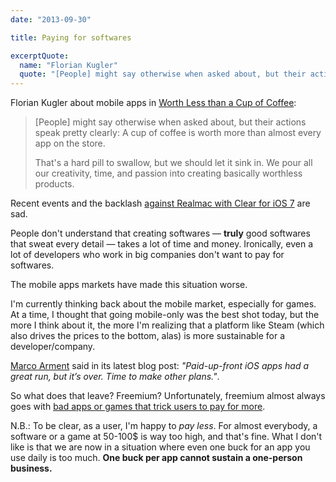 ```yaml
---
date: "2013-09-30"

title: Paying for softwares

excerptQuote:
  name: "Florian Kugler"
  quote: "[People] might say otherwise when asked about, but their actions speak pretty clearly: A cup of coffee is worth more than almost every app on the store. That's a hard pill to swallow, but we should let it sink in. We pour all our creativity, time, and passion into creating basically worthless products."
---
```


Florian Kugler about mobile apps in [Worth Less than a Cup of Coffee](http://floriankugler.com/blog/2013/9/30/worth-less-than-a-cup-of-coffee):

> [People] might say otherwise when asked about, but their actions speak pretty clearly: A cup of coffee is worth more than almost every app on the store.
>
> That's a hard pill to swallow, but we should let it sink in. We pour all our creativity, time, and passion into creating basically worthless products.

Recent events and the backlash [against Realmac with Clear for iOS 7](http://realmacsoftware.com/blog/some-changes-for-clear) are sad.

People don't understand that creating softwares — **truly** good softwares that sweat every detail — takes a lot of time and money. Ironically, even a lot of developers who work in big companies don't want to pay for softwares.

The mobile apps markets have made this situation worse.

I'm currently thinking back about the mobile market, especially for games. At a time, I thought that going mobile-only was the best shot today, but the more I think about it, the more I'm realizing that a platform like Steam (which also drives the prices to the bottom, alas) is more sustainable for a developer/company.

[Marco Arment](http://www.marco.org/2013/09/28/underscore-price-dynamics) said in its latest blog post: _"Paid-up-front iOS apps had a great run, but it’s over. Time to make other plans."_.

So what does that leave? Freemium? Unfortunately, freemium almost always goes with [bad apps or games that trick users to pay for more](https://itunes.apple.com/fr/app/candy-crush-saga/id553834731?mt=8).

N.B.: To be clear, as a user, I'm happy to _pay less_. For almost everybody, a software or a game at 50-100$ is way too high, and that's fine. What I don't like is that we are now in a situation where  even one buck for an app you use daily is too much. **One buck per app cannot sustain a one-person business.**
